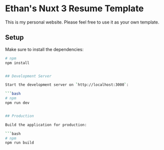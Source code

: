 # Ethan's Nuxt 3 Resume Template

This is my personal website. Please feel free to use it as your own template.

## Setup

Make sure to install the dependencies:

```bash
# npm
npm install


## Development Server

Start the development server on `http://localhost:3000`:

```bash
# npm
npm run dev


## Production

Build the application for production:

```bash
# npm
npm run build

